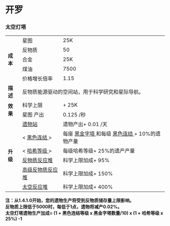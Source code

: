 # 开罗

### 太空灯塔
<table>
<tbody>
<tr>
<td rowspan="5">
<strong>
成本
</strong>
</td>
<td>
星图
</td>
<td>
25K
</td>
</tr>
<tr>
<td>
反物质
</td>
<td>
50
</td>
</tr>
<tr>
<td>
合金
</td>
<td>
25K
</td>
</tr>
<tr>
<td>
煤油
</td>
<td>
7500
</td>
</tr>
<tr>
<td>
价格增长倍率
</td>
<td>
1.15
</td>
</tr>
<tr>
<td>
<strong>
描述
</strong>
</td>
<td colspan="2">
反物质能源驱动的空间站，用于科学研究和星际导航。
</td>
</tr>
<tr>
<td rowspan="2">
<strong>
效果
</strong>
</td>
<td>
科学上限
</td>
<td>
+ 25K
</td>
</tr>
<tr>
<td>
星图 产出
</td>
<td>
0.125 /秒
</td>
</tr>
<tr>
<td rowspan="6">
<strong>
升级
</strong>
</td>
<td>
<a href="?file=001-猫咪百科/04-工坊/01-升级#遗物站">
遗物站
</a>
</td>
<td>
遗物产出+ 0.01 /天
</td>
</tr>
<tr>
<td>
&lt;
<a href="#Religion#Black_Nexus">
黑色连结
</a>
&gt;
</td>
<td>
每座
<a href="?file=001-猫咪百科/06-宗教/001-庙塔#黑金字塔">
黑金字塔
</a>
和每级
<a href="?file=001-猫咪百科/06-宗教/003-奥秘神学#黑色连结">
黑色连结
</a>
+ 10%的遗物产量
</td>
</tr>
<tr>
<td>
&lt;
<a href="?file=003-资源大全/23-哈希">
哈希等级
</a>
&gt;
</td>
<td>
每级哈希等级+ 25%的遗产产量
</td>
</tr>
<tr>
<td>
<a href="#?file=001-猫咪百科/04-工坊/01-升级#反物质反应堆">
反物质反应堆
</a>
</td>
<td>
科学上限加成+ 95%
</td>
</tr>
<tr>
<td>
<a href="#?file=001-猫咪百科/04-工坊/01-升级#高级反物质反应堆">
高级反物质反应堆
</a>
</td>
<td>
科学上限加成+ 150%
</td>
</tr>
<tr>
<td>
<a href="#?file=001-猫咪百科/04-工坊/01-升级#虚空反应堆">
太空反应堆
</a>
</td>
<td>
科学上限加成+ 400%
</td>
</tr>
</tbody>
</table>

**注：从1.4.1.0开始，您的遗物生产将受到反物质储存量上限影响。<br>反物质上限低于5000时，每低于1点，遗物将减产0.02%。**<br>
**太空灯塔遗物生产加成= (1 + 黑色连结等级 x 黑金字塔数量/10) x (1 + 哈希等级 x 25%) -1**
